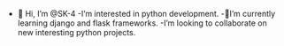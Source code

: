 - 👋 Hi, I’m @SK-4
-I’m interested in python development.
-🌱I’m currently learning django and flask frameworks.
-I’m looking to collaborate on new interesting python projects.

<!---
SK-4/SK-4 is a ✨ special ✨ repository because its `README.md` (this file) appears on your GitHub profile.
You can click the Preview link to take a look at your changes.
--->
